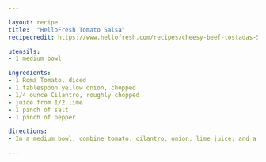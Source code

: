 ```yaml
---

layout: recipe
title:  "HelloFresh Tomato Salsa"
recipecredit: https://www.hellofresh.com/recipes/cheesy-beef-tostadas-5e5e99eefe4fe564d46a14ca              

utensils:
- 1 medium bowl

ingredients:
- 1 Roma Tomato, diced
- 1 tablespoon yellow onion, chopped
- 1/4 ounce Cilantro, roughly chopped
- juice from 1/2 lime
- 1 pinch of salt
- 1 pinch of pepper

directions:
- In a medium bowl, combine tomato, cilantro, onion, lime juice, and a pinch of salt and pepper.

---
```

